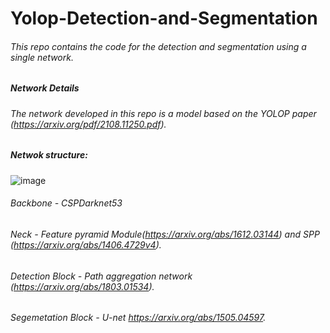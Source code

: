 # Yolop-Detection-and-Segmentation
###### This repo contains the code for the detection and segmentation using a single network.
##### Network Details
###### The network developed in this repo is a model based on the YOLOP paper (https://arxiv.org/pdf/2108.11250.pdf).
##### Netwok structure:
![image](https://user-images.githubusercontent.com/73269696/180720374-bb42f26e-3bfc-4116-9299-d0f09cbcb7bd.png)

###### Backbone - CSPDarknet53 
###### Neck - Feature pyramid Module(https://arxiv.org/abs/1612.03144) and SPP (https://arxiv.org/abs/1406.4729v4). 
###### Detection Block - Path aggregation network (https://arxiv.org/abs/1803.01534). 
###### Segemetation Block - U-net https://arxiv.org/abs/1505.04597. 


